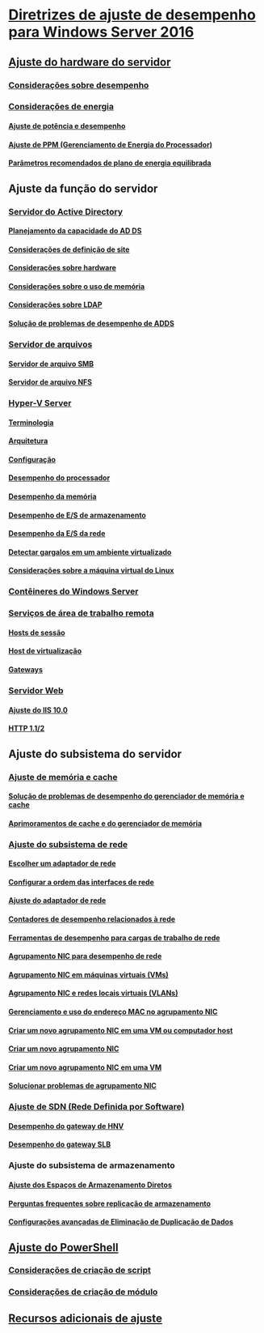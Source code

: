 # [Diretrizes de ajuste de desempenho para Windows Server 2016](index.md)
## [Ajuste do hardware do servidor](hardware/index.md)
### [Considerações sobre desempenho](hardware/index.md)
### [Considerações de energia](hardware/power.md)
#### [Ajuste de potência e desempenho](hardware/power/power-performance-tuning.md)
#### [Ajuste de PPM (Gerenciamento de Energia do Processador)](hardware/power/processor-power-management-tuning.md)
#### [Parâmetros recomendados de plano de energia equilibrada](hardware/power/recommended-balanced-plan-parameters.md)
## Ajuste da função do servidor
### [Servidor do Active Directory](role/active-directory-server/index.md)
#### [Planejamento da capacidade do AD DS](role/active-directory-server/capacity-planning-for-active-directory-domain-services.md)
#### [Considerações de definição de site](role/active-directory-server/site-definition-considerations.md)
#### [Considerações sobre hardware](role/active-directory-server/hardware-considerations.md)
#### [Considerações sobre o uso de memória](role/active-directory-server/memory-usage-considerations.md)
#### [Considerações sobre LDAP](role/active-directory-server/ldap-considerations.md)
#### [Solução de problemas de desempenho de ADDS](role/active-directory-server/troubleshoot.md)
### [Servidor de arquivos](role/file-server/index.md)
#### [Servidor de arquivo SMB](role/file-server/smb-file-server.md)
#### [Servidor de arquivo NFS](role/file-server/nfs-file-server.md)
### [Hyper-V Server](role/hyper-v-server/index.md)
#### [Terminologia](role/hyper-v-server/terminology.md)
#### [Arquitetura](role/hyper-v-server/architecture.md)
#### [Configuração](role/hyper-v-server/configuration.md)
#### [Desempenho do processador](role/hyper-v-server/processor-performance.md)
#### [Desempenho da memória](role/hyper-v-server/memory-performance.md)
#### [Desempenho de E/S de armazenamento](role/hyper-v-server/storage-io-performance.md)
#### [Desempenho da E/S da rede](role/hyper-v-server/network-io-performance.md)
#### [Detectar gargalos em um ambiente virtualizado](role/hyper-v-server/detecting-virtualized-environment-bottlenecks.md)
#### [Considerações sobre a máquina virtual do Linux](role/hyper-v-server/linux-virtual-machine-considerations.md)
### [Contêineres do Windows Server](role/windows-server-container/index.md)
### [Serviços de área de trabalho remota](role/remote-desktop/session-hosts.md)
#### [Hosts de sessão](role/remote-desktop/session-hosts.md)
#### [Host de virtualização](role/remote-desktop/virtualization-hosts.md)
#### [Gateways](role/remote-desktop/gateways.md)
### [Servidor Web](role/web-server/index.md)
#### [Ajuste do IIS 10.0](role/web-server/tuning-iis-10.md)
#### [HTTP 1.1/2](role/web-server/http-performance.md)
## Ajuste do subsistema do servidor
### [Ajuste de memória e cache](subsystem/cache-memory-management/index.md)
#### [Solução de problemas de desempenho do gerenciador de memória e cache](subsystem/cache-memory-management/troubleshoot.md)
#### [Aprimoramentos de cache e do gerenciador de memória](subsystem/cache-memory-management/improvements-in-windows-server.md)
### [Ajuste do subsistema de rede](../../networking/technologies/network-subsystem/net-sub-performance-top.md)
#### [Escolher um adaptador de rede](../../networking/technologies/network-subsystem/net-sub-choose-nic.md)
#### [Configurar a ordem das interfaces de rede](../../networking/technologies/network-subsystem/net-sub-interface-metric.md)
#### [Ajuste do adaptador de rede](../../networking/technologies/network-subsystem/net-sub-performance-tuning-nics.md)
#### [Contadores de desempenho relacionados à rede](../../networking/technologies/network-subsystem/net-sub-performance-counters.md)
#### [Ferramentas de desempenho para cargas de trabalho de rede](../../networking/technologies/network-subsystem/net-sub-performance-tools.md)
#### [Agrupamento NIC para desempenho de rede](../../networking/technologies/nic-teaming/NIC-Teaming.md)
#### [Agrupamento NIC em máquinas virtuais (VMs)](../../networking/technologies/nic-teaming/nict-vms.md)
#### [Agrupamento NIC e redes locais virtuais (VLANs)](../../networking/technologies/nic-teaming/nict-and-vlans.md)
#### [Gerenciamento e uso do endereço MAC no agrupamento NIC](../../networking/technologies/nic-teaming/NIC-Teaming-MAC-address-Use-and-Management.md)
#### [Criar um novo agrupamento NIC em uma VM ou computador host](../../networking/technologies/nic-teaming/create-a-New-NIC-Team-on-a-Host-computer-or-VM.md)
#### [Criar um novo agrupamento NIC](../../networking/technologies/nic-teaming/create-a-New-NIC-Team.md)
#### [Criar um novo agrupamento NIC em uma VM](../../networking/technologies/nic-teaming/create-a-New-NIC-Team-in-a-VM.md)
#### [Solucionar problemas de agrupamento NIC](../../networking/technologies/nic-teaming/Troubleshooting-NIC-Teaming.md)
### [Ajuste de SDN (Rede Definida por Software)](subsystem/software-defined-networking/index.md)
#### [Desempenho do gateway de HNV](subsystem/software-defined-networking/hnv-gateway-performance.md)
#### [Desempenho do gateway SLB](subsystem/software-defined-networking/slb-gateway-performance.md)
### Ajuste do subsistema de armazenamento
#### [Ajuste dos Espaços de Armazenamento Diretos](subsystem/storage-spaces-direct/index.md)
#### [Perguntas frequentes sobre replicação de armazenamento](../../storage/storage-replica/storage-replica-frequently-asked-questions.md)
#### [Configurações avançadas de Eliminação de Duplicação de Dados](../../storage/data-deduplication/advanced-settings.md)
## [Ajuste do PowerShell](powershell/index.md)
### [Considerações de criação de script](powershell/script-authoring-considerations.md)
### [Considerações de criação de módulo](powershell/module-authoring-considerations.md)
## [Recursos adicionais de ajuste](additional-resources.md)
